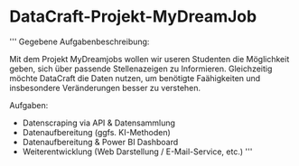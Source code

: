 # DataCraft-Projekt-MyDreamJob
'''
Gegebene Aufgabenbeschreibung:

Mit dem  Projekt MyDreamjobs wollen wir useren Studenten die Möglichkeit geben, sich über passende Stellenazeigen
zu Informieren. Gleichzeitig möchte DataCraft die Daten nutzen, um benötigte Faähigkeiten und insbesondere Veränderungen besser zu verstehen.

Aufgaben:
- Datenscraping via API & Datensammlung
- Datenaufbereitung (ggfs. KI-Methoden)
- Datenaufbereitung & Power BI Dashboard
- Weiterentwicklung (Web Darstellung / E-Mail-Service, etc.)
'''
